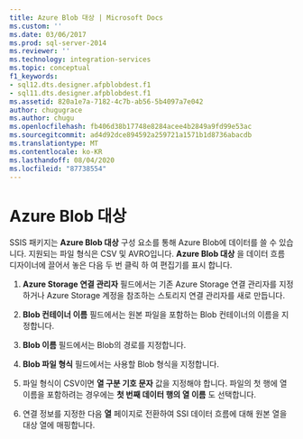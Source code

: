 ```yaml
---
title: Azure Blob 대상 | Microsoft Docs
ms.custom: ''
ms.date: 03/06/2017
ms.prod: sql-server-2014
ms.reviewer: ''
ms.technology: integration-services
ms.topic: conceptual
f1_keywords:
- sql12.dts.designer.afpblobdest.f1
- sql11.dts.designer.afpblobdest.f1
ms.assetid: 820a1e7a-7182-4c7b-ab56-5b4097a7e042
author: chugugrace
ms.author: chugu
ms.openlocfilehash: fb406d38b17748e8284acee4b2849a9fd99e53ac
ms.sourcegitcommit: ad4d92dce894592a259721a1571b1d8736abacdb
ms.translationtype: MT
ms.contentlocale: ko-KR
ms.lasthandoff: 08/04/2020
ms.locfileid: "87738554"
---
```

# <a name="azure-blob-destination"></a>Azure Blob 대상
  SSIS 패키지는 **Azure Blob 대상** 구성 요소를 통해 Azure Blob에 데이터를 쓸 수 있습니다. 지원되는 파일 형식은 CSV 및 AVRO입니다. **Azure Blob 대상** 을 데이터 흐름 디자이너에 끌어서 놓은 다음 두 번 클릭 하 여 편집기를 표시 합니다.  
  
1.  **Azure Storage 연결 관리자** 필드에서는 기존 Azure Storage 연결 관리자를 지정하거나 Azure Storage 계정을 참조하는 스토리지 연결 관리자를 새로 만듭니다.  
  
2.  **Blob 컨테이너 이름** 필드에서는 원본 파일을 포함하는 Blob 컨테이너의 이름을 지정합니다.  
  
3.  **Blob 이름** 필드에서는 Blob의 경로를 지정합니다.  
  
4.  **Blob 파일 형식** 필드에서는 사용할 Blob 형식을 지정합니다.  
  
5.  파일 형식이 CSV이면 **열 구분 기호 문자** 값을 지정해야 합니다. 파일의 첫 행에 열 이름을 포함하려는 경우에는 **첫 번째 데이터 행의 열 이름** 도 선택합니다.  
  
6.  연결 정보를 지정한 다음 **열** 페이지로 전환하여 SSI 데이터 흐름에 대해 원본 열을 대상 열에 매핑합니다.  
  
  
